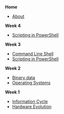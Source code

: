 **Home**
- [About](/)

**Week 4**
- [Scripting in PowerShell](wk3/pwsh_scripting.md)


**Week 3**
- [Command Line Shell](wk3/command_line.md)
- [Scripting in PowerShell](wk3/pwsh.scripting.md)

**Week 2**
- [Binary data](wk2/binary_data.md)
- [Operating Systems](wk2/operating_systems.md)

**Week 1**
- [Information Cycle](wk1/information_cycle.md)
- [Hardware Evolution](wk1/evolution_computers.md)